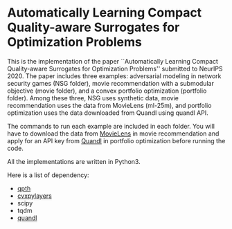 # Automatically Learning Compact Quality-aware Surrogates for Optimization Problems

This is the implementation of the paper ``Automatically Learning Compact Quality-aware Surrogates for Optimization Problems'' submitted to NeurIPS 2020. The paper includes three examples: adversarial modeling in network security games (NSG folder), movie recommendation with a submodular objective (movie folder), and a convex portfolio optimization (portfolio folder). Among these three, NSG uses synthetic data, movie recommendation uses the data from MovieLens (ml-25m), and portfolio optimization uses the data downloaded from Quandl using quandl API.

The commands to run each example are included in each folder. You will have to download the data from [MovieLens](https://grouplens.org/datasets/movielens/) in movie recommendation and apply for an API key from [Quandl](https://docs.quandl.com/docs/getting-started) in portfolio optimization before running the code.

All the implementations are written in Python3.

Here is a list of dependency:
- [qpth](https://locuslab.github.io/qpth/)
- [cvxpylayers](https://github.com/cvxgrp/cvxpylayers)
- scipy
- tqdm
- [quandl](https://pypi.org/project/Quandl/)

